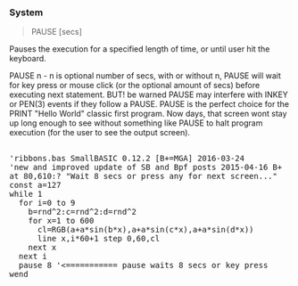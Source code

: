 ### System

> PAUSE [secs]

Pauses the execution for a specified length of time, or until user hit the keyboard.

PAUSE n - n is optional number of secs, with or without n, PAUSE will wait for key press or mouse click (or the optional amount of secs) before executing next statement.
BUT! be warned PAUSE may interfere with INKEY or PEN(3) events if they follow a PAUSE.
PAUSE is the perfect choice for the PRINT "Hello World" classic first program. Now days, that screen wont stay up long enough to see without something like PAUSE to halt program execution (for the user to see the output screen).
<pre>

'ribbons.bas SmallBASIC 0.12.2 [B+=MGA] 2016-03-24
'new and improved update of SB and Bpf posts 2015-04-16 B+
at 80,610:? "Wait 8 secs or press any for next screen..."
const a=127
while 1 
  for i=0 to 9
    b=rnd^2:c=rnd^2:d=rnd^2
    for x=1 to 600
      cl=RGB(a+a*sin(b*x),a+a*sin(c*x),a+a*sin(d*x))
      line x,i*60+1 step 0,60,cl
    next x
  next i
  pause 8 '<=========== pause waits 8 secs or key press
wend

</pre>

